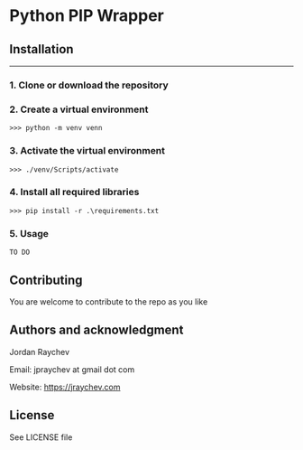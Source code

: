 # Python PIP Wrapper

## Installation
---
### 1. Clone or download the repository

### 2. Create a virtual environment
```
>>> python -m venv venn
```

### 3. Activate the virtual environment
```
>>> ./venv/Scripts/activate
```

### 4. Install all required libraries
```
>>> pip install -r .\requirements.txt
```

### 5. Usage
```
TO DO
```

## Contributing
You are welcome to contribute to the repo as you like

## Authors and acknowledgment
Jordan Raychev

Email: jpraychev at gmail dot com

Website: https://jraychev.com

## License
See LICENSE file